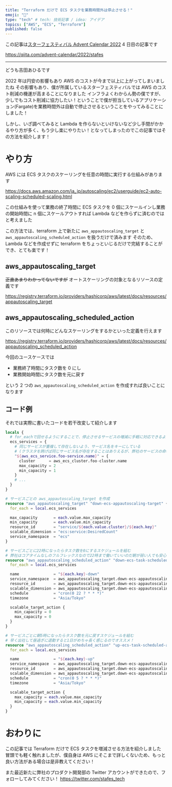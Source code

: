 ```yaml
---
title: "Terraform だけで ECS タスクを業務時間外は停止させる！"
emoji: "🔖"
type: "tech" # tech: 技術記事 / idea: アイデア
topics: ["AWS", "ECS", "Terraform"]
published: false
---
```


この記事は[スターフェスティバル Advent Calendar 2022](https://qiita.com/advent-calendar/2022/stafes) 4 日目の記事です

https://qiita.com/advent-calendar/2022/stafes

---

どうも吉田あひるです

2022 年は円安の影響もあり AWS のコストが今まで以上に上がってしまいましたね
その影響もあり、僕が所属しているスターフェスティバルでは AWS のコスト削減の機運が高まることになりました
インフラよくわからん勢の僕ですが、少しでもコスト削減に協力したい！ということで僕が担当しているアプリケーション(Fargate)を業務時間外は自動で停止させるということをやってみることにしました！

しかし、いざ調べてみると Lambda を作らないといけないなど少し手間がかかるやり方が多く、もう少し楽にやりたい！となってしまったのでこの記事ではその方法を紹介します！

# やり方

AWS には ECS タスクのスケーリングを任意の時間に実行する仕組みがあります

https://docs.aws.amazon.com/ja_jp/autoscaling/ec2/userguide/ec2-auto-scaling-scheduled-scaling.html

この仕組みを使って業務の終了時間に ECS タスクを 0 個にスケールインし業務の開始時間に n 個にスケールアウトすれば Lambda などを作らずに済むのではと考えました

この方法では、terraform 上で新たに `aws_appautoscaling_target` と `aws_appautoscaling_scheduled_action` を扱うだけで済みます
そのため、Lambda などを作成せずに terraform をちょっといじるだけで完結することができ、とても楽です！

## aws_appautoscaling_target

~~正直あまりわかってないですが~~ オートスケーリングの対象となるリソースの定義です

https://registry.terraform.io/providers/hashicorp/aws/latest/docs/resources/appautoscaling_target

## aws_appautoscaling_scheduled_action

このリソースでは何時にどんなスケーリングをするかといった定義を行えます

https://registry.terraform.io/providers/hashicorp/aws/latest/docs/resources/appautoscaling_scheduled_action

今回のユースケースでは

- 業務終了時間にタスク数を 0 にし
- 業務開始時間にタスク数を元に戻す

という 2 つの `aws_appautoscaling_scheduled_action` を作成すれば良いことになります

## コード例

それでは実際に書いたコードを若干改変して紹介します

```tf
locals {
  # for_eachで回せるようにすることで、停止させるサービスの増減に手軽に対応できるように
  ecs_services = {
    # 同じサービスが重複して存在しないよう、サービス名をキーにしている
    # (クラスタを跨げば同じサービス名が存在することはありえるが、弊社のサービスの命名規則的にありえないためこんな感じに)
    "${aws_ecs_service.foo-service.name}" = {
      cluster      = aws_ecs_cluster.foo-cluster.name
      max_capacity = 2
      min_capacity = 1
    }
    # ...
  }
}

# サービスごとの aws_appautoscaling_target を作成
resource "aws_appautoscaling_target" "down-ecs-appautoscaling-target" {
  for_each = local.ecs_services

  max_capacity       = each.value.max_capacity
  min_capacity       = each.value.min_capacity
  resource_id        = "service/${each.value.cluster}/${each.key}"
  scalable_dimension = "ecs:service:DesiredCount"
  service_namespace  = "ecs"
}

# サービスごとに22時になったらタスク数を0にするスケジュールを組む
# 弊社はコアタイムなしのフルフレックスなので22時まで働いていいのだ朝が弱い人でも安心！
resource "aws_appautoscaling_scheduled_action" "down-ecs-task-scheduled-action" {
  for_each = local.ecs_services

  name               = "${each.key}-down"
  service_namespace  = aws_appautoscaling_target.down-ecs-appautoscaling-target[each.key].service_namespace
  resource_id        = aws_appautoscaling_target.down-ecs-appautoscaling-target[each.key].resource_id
  scalable_dimension = aws_appautoscaling_target.down-ecs-appautoscaling-target[each.key].scalable_dimension
  schedule           = "cron(0 22 ? * * *)"
  timezone           = "Asia/Tokyo"

  scalable_target_action {
    min_capacity = 0
    max_capacity = 0
  }
}

# サービスごとに朝5時になったらタスク数を元に戻すスケジュールを組む
# 早く出社して昼過ぎに退勤すると1日がめちゃ長く感じるのでオススメ！
resource "aws_appautoscaling_scheduled_action" "up-ecs-task-scheduled-action" {
  for_each = local.ecs_services

  name               = "${each.key}-up"
  service_namespace  = aws_appautoscaling_target.down-ecs-appautoscaling-target[each.key].service_namespace
  resource_id        = aws_appautoscaling_target.down-ecs-appautoscaling-target[each.key].resource_id
  scalable_dimension = aws_appautoscaling_target.down-ecs-appautoscaling-target[each.key].scalable_dimension
  schedule           = "cron(0 5 ? * * *)"
  timezone           = "Asia/Tokyo"

  scalable_target_action {
    max_capacity = each.value.max_capacity
    min_capacity = each.value.min_capacity
  }
}
```

# おわりに

この記事では Terraform だけで ECS タスクを増減させる方法を紹介しました
冒頭でも軽く触れましたが、僕自身は AWS にそこまで詳しくないため、もっと良い方法がある場合は是非教えてください！

また最近新たに弊社のプロダクト開発部の Twitter アカウントができたので、フォローしてみてください！
https://twitter.com/stafes_tech
